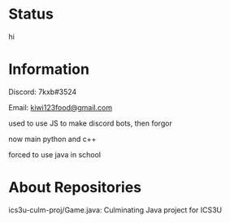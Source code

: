 # Status

hi

# Information

Discord: 7kxb#3524

Email: kiwi123food@gmail.com

used to use JS to make discord bots, then forgor

now main python and c++

forced to use java in school

# About Repositories

ics3u-culm-proj/Game.java: Culminating Java project for ICS3U
